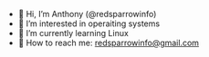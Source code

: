 - 🌱 Hi, I’m Anthony (@redsparrowinfo)
- 🌱 I’m interested in operaiting systems
- 🌱 I’m currently learning Linux
- 🌱 How to reach me: redsparrowinfo@gmail.com

<!---
redsparrowinfo/redsparrowinfo is a ✨ special ✨ repository because its `README.md` (this file) appears on your GitHub profile.
You can click the Preview link to take a look at your changes.
--->
